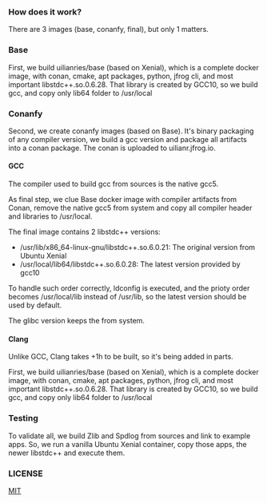 ### How does it work?

There are 3 images (base, conanfy, final), but only 1 matters.

### Base

First, we build uilianries/base (based on Xenial), which is a complete docker image,
with conan, cmake, apt packages, python, jfrog cli, and most important
libstdc++.so.0.6.28. That library is created by GCC10, so we build gcc,
and copy only lib64 folder to /usr/local

### Conanfy

Second, we create conanfy images (based on Base). It's binary packaging of
any compiler version, we build a gcc version and package all artifacts into
a conan package. The conan is uploaded to uilianr.jfrog.io.

#### GCC

The compiler used to build gcc from sources is the native gcc5.

As final step, we clue Base docker image with compiler artifacts from Conan,
remove the native gcc5 from system and copy all compiler header and libraries
to /usr/local.

The final image contains 2 libstdc++ versions:
- /usr/lib/x86_64-linux-gnu/libstdc++.so.6.0.21: The original version from Ubuntu Xenial
- /usr/local/lib64/libstdc++.so.6.0.28: The latest version provided by gcc10

To handle such order correctly, ldconfig is executed, and the prioty order becomes
/usr/local/lib instead of /usr/lib, so the latest version should be used by
default.

The glibc version keeps the from system.

#### Clang

Unlike GCC, Clang takes +1h to be built, so it's being added in parts.

First, we build uilianries/base (based on Xenial), which is a complete docker image,
with conan, cmake, apt packages, python, jfrog cli, and most important
libstdc++.so.0.6.28. That library is created by GCC10, so we build gcc,
and copy only lib64 folder to /usr/local


### Testing

To validate all, we build Zlib and Spdlog from sources and link to example apps.
So, we run a vanilla Ubuntu Xenial container, copy those apps, the newer
libstdc++ and execute them.


### LICENSE

[MIT](LICENSE)